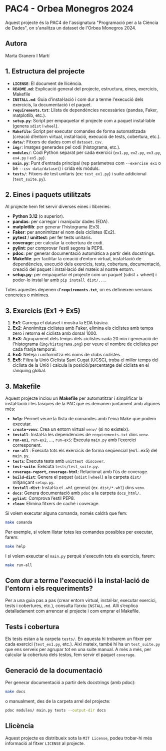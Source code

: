 # PAC4 - Orbea Monegros 2024

Aquest projecte és la PAC4 de l'assignatura "Programació per a la Ciència de Dades", on s'analitza un dataset de l'Orbea Monegros 2024.

## Autora

Marta Granero I Martí

## 1. Estructura del projecte

- **`LICENSE`**: El document de llicència.  
- **`README.md`**: Explicació general del projecte, estructura, eines, exercicis, Makefile 
- **`INSTALL.md`**: Guia d’instal·lació i com dur a terme l'execució dels exercicis, la documentació i el paquet.
- **`requirements.txt`**: Llista de dependències necessàries (pandas, Faker, matplotlib, etc.).  
- **`setup.py`**: Script per empaquetar el projecte com a paquet instal·lable (genera `sdist` i `wheel`).  
- **`Makefile`**: Script per executar comandes de forma automatitzada (creació d’entorn virtual, instal·lació, execució de tests, cobertura, etc.).  
- **`data/`**: Fitxers de dades com el `dataset.csv`.  
- **`img/`**: Imatges generades pel codi (histograma, etc.).  
- **`modules/`**: Codi Python separat per cada exercici (`ex1.py`, `ex2.py`, `ex3.py`, `ex4.py` i `ex5.py`).  
- **`main.py`**: Punt d’entrada principal (rep paràmetres com `--exercise ex1` o bé `--csv data/dataset`) i crida els mòduls.  
- **`tests/`**: Fitxers de test unitaris (ex: `test_ex1.py`) i suite addicional (`test_suite.py`).


## 2. Eines i paquets utilitzats

Al projecte hem fet servir diverses eines i llibreries:

- **Python 3.12** (o superior).
- **pandas**: per carregar i manipular dades (EDA).
- **matplotlib**: per generar l’histograma (Ex3).
- **Faker**: per anonimitzar el nom dels ciclistes (Ex2).
- **pytest** / **unittest**: per fer tests unitaris.
- **coverage**: per calcular la cobertura de codi.
- **pylint**: per comprovar l’estil segons la PEP8.
- **pdoc**: per generar documentació automàtica a partir dels docstrings.
- **Makefile**: per facilitar la creació d’entorn virtual, instal·lació de dependències, execució dels exercicis, tests, cobertura, documentació, creació del paquet i instal·lació del mateix al nostre entorn.
- **setup.py**: per empaquetar el projecte com un paquet (sdist + wheel) i poder-lo instal·lar amb `pip install dist/...`.

Totes aquestes depenen d'**`requirements.txt`**, on es defineixen versions concretes o mínimes.


## 3. Exercicis (Ex1 → Ex5)

1. **Ex1**: Carrega el dataset i mostra la EDA bàsica.  
2. **Ex2**: Anonimitza ciclistes amb Faker, elimina els ciclistes amb temps zero i retorna el ciclista amb dorsal 1000.  
3. **Ex3**: Agrupament dels temps dels ciclistes cada 20 min i generació de l'histograma (`img/histograma.png`) per veure el nombre de ciclistes per cada franja temporal.  
4. **Ex4**: Neteja i uniformitza els noms de clubs ciclistes.  
5. **Ex5**: Filtra la Unió Ciclista Sant Cugat (UCSC), troba el millor temps del ciclista de la Unió i calcula la posició/percentatge del ciclista en el rànquing global.


## 3. Makefile

Aquest projecte inclou un **Makefile** per automatitzar i simplificar la instal·lació i les tasques de la PAC que es demanen juntament amb algunes més:

- **`help`**: Permet veure la llista de comandes amb l'eina Make que podem executar. 
- **`create-venv`**: Crea un entorn virtual `venv/` (si no existeix).  
- **`install`**: Instal·la les dependències de `requirements.txt` dins `venv`.
- **`run-ex1`**, `run-ex2`, ..., `run-ex5`: Executa `main.py` amb l’exercici corresponent.  
- **`run-all`** : Executa tots els exercicis de forma seqüencial (ex1...ex5) del `main.py`.
- **`tests`**: Executa tests amb `unittest discover`.  
- **`test-suite`**: Executa `tests/test_suite.py`.  
- **`coverage-report`, `coverage-html`**: Relacionat amb l’ús de coverage.
- **`build-dist`**: Genera el paquet (`sdist` i `wheel`) a la carpeta `dist/` mitjançant `setup.py`.  
- **`install-dist`**: Instal·la el `.whl` generat (ex. `dist/*.whl`) dins `venv`.  
- **`docs`**: Genera documentació amb `pdoc` a la carpeta `docs_html/`.
- **`pylint`**: Comprova l’estil PEP8.  
- **`clean`**: Elimina fitxers de caché i coverage.

Si volem executar alguna comanda, només caldrà que fem:

```bash
make comanda
```
Per exemple, si volem llistar totes les comandes possibles per executar, farem:

```bash
make help
```

I si volem exeuctar el `main.py` perquè s'executin tots els exercicis, farem:

```bash
make run-all
```


## Com dur a terme l'execució i la instal·lació de l'entorn i els requeriments?

Per a una guia pas a pas (crear entorn virtual, instal·lar, executar exercici, tests i cobertures, etc.), consulta l’arxiu `INSTALL.md`. 
Allí s’explica detalladament com arrencar el projecte i com emprar el Makefile.

## Tests i cobertura

Els tests estan a la carpeta `tests/`. En aquesta hi trobarem un fitxer per cada exercici (`test_ex1.py`, etc.). Així mateix, també hi ha un `test_suite.py` que ens serveix per agrupar tot en una suite manual. 
A més a més, per calcular la cobertura dels testos, fem servir el paquet `coverage`.

## Generació de la documentació

Per generar documentació a partir dels docstrings (amb pdoc):

```bash
make docs
```

o manualment, des de la carpeta arrel del projecte:

```bash
pdoc modules/ main.py tests --output-dir docs
```

## Llicència

Aquest projecte es distribueix sota la `MIT License`, podeu trobar-hi més informació al fitxer `LICENSE` al projecte.


